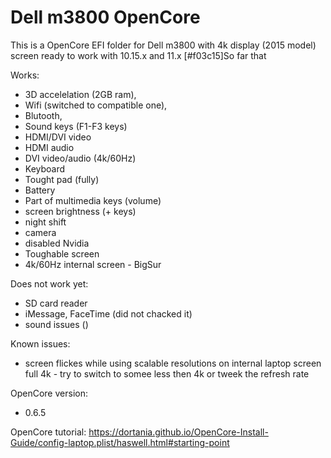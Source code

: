 # Dell m3800 OpenCore

This is a OpenCore EFI folder for Dell m3800 with 4k display (2015 model) screen ready to work with 10.15.x and 11.x
[#f03c15]So far that 

Works:
+ 3D accelelation (2GB ram),
+ Wifi (switched to compatible one),
+ Blutooth,
+ Sound keys (F1-F3 keys)
+ HDMI/DVI video
+ HDMI audio
+ DVI video/audio (4k/60Hz)
+ Keyboard
+ Tought pad (fully)
+ Battery
+ Part of multimedia keys (volume)
+ screen brightness (+ keys)
+ night shift
+ camera
+ disabled Nvidia
+ Toughable screen
+ 4k/60Hz internal screen - BigSur

Does not work yet:
- SD card reader
- iMessage, FaceTime (did not chacked it)
- sound issues ()

Known issues:
- screen flickes while using scalable resolutions on internal laptop screen full 4k - try to switch to somee less then 4k or tweek the refresh rate

OpenCore version:
- 0.6.5
 
OpenCore tutorial:
https://dortania.github.io/OpenCore-Install-Guide/config-laptop.plist/haswell.html#starting-point
